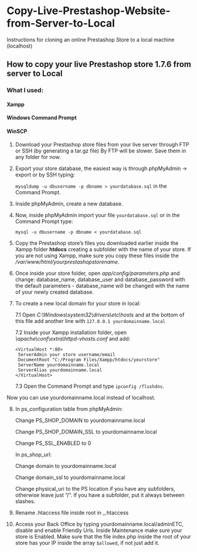 # Copy-Live-Prestashop-Website-from-Server-to-Local
Instructions for cloning an online Prestashop Store to a local machine (localhost)

## How to copy your live Prestashop store 1.7.6 from server to Local

### What I used:

#### Xampp
#### Windows Command Prompt
#### WinSCP

1. Download your Prestashop store files from your live server through FTP or SSH (by generating a tar.gz file) By FTP will be slower. Save them in any folder for now.

2. Export your store database, the easiest way is through phpMyAdmin -> export or by SSH typing:  

    `mysqldump -u dbusername -p dbname > yourdatabase.sql` in the Command Prompt.

3. Inside phpMyAdmin, create a new database.

4. Now, inside phpMyAdmin import your file `yourdatabase.sql` or in the Command Prompt type:

   `mysql -u dbusername -p dbname < yourdatabase.sql`

5. Copy the Prestashop store’s files you downloaded earlier inside the Xampp folder **htdocs** creating a subfolder with the name of your store. If you are not using Xampp, make sure you copy these files inside the */var/www/html/yourprestashopstorename*.

6. Once inside your store folder, open *app/config/parameters.php* and change: database_name, database_user and database_password with the default parameters - database_name will be changed with the name of your newly created database.

7. To create a new local domain for your store in local:

    7.1 Open *C:\Windows\system32\drivers\etc\hosts* and at the bottom of this file add another line with `127.0.0.1 yourdomainname.local`

    7.2 Inside your Xampp installation folder, open *\apache\conf\extra\httpd-vhosts.conf* and add:

       <VirtualHost *:80>
        ServerAdmin your store username/email
        DocumentRoot "C:/Program Files/Xampp/htdocs/yourstore"
        ServerName yourdomainname.local
        ServerAlias yourdomainname.local
       </VirtualHost>

    7.3 Open the Command Prompt and type `ipconfig /flushdns`.
  
Now you can use yourdomainname.local instead of localhost.

8. In ps_configuration table from phpMyAdmin:

    Change PS_SHOP_DOMAIN to yourdomainname.local

    Change PS_SHOP_DOMAIN_SSL to yourdomainname.local

    Change PS_SSL_ENABLED to 0

    In ps_shop_url:

    Change domain to yourdomainname.local

    Change domain_ssl to yourdomainname.local

    Change physical_uri to the PS location if you have any subfolders, otherwise leave just “/”.
    If you have a subfolder, put it always between slashes.

9. Rename .htaccess file inside root  in _.htaccess

10. Access your Back Office by typing yourdomainname.local/adminETC, disable and enable Friendly Urls. 
    Inside Maintenance make sure your store is Enabled. 
    Make sure that the file index.php inside the root of your store has your IP inside the array `$allowed`, if not just add it.

